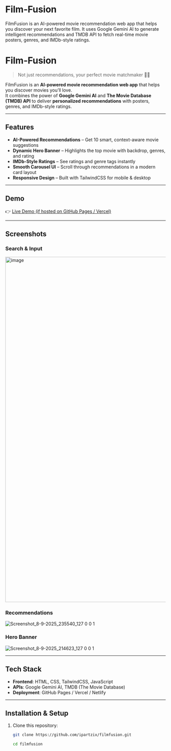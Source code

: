 # Film-Fusion
FilmFusion is an AI-powered movie recommendation web app that helps you discover your next favorite film. It uses Google Gemini AI to generate intelligent recommendations and TMDB API to fetch real-time movie posters, genres, and IMDb-style ratings.

#  Film-Fusion

> Not just recommendations, your perfect movie matchmaker 💜🎥  

FilmFusion is an **AI-powered movie recommendation web app** that helps you discover movies you’ll love.  
It combines the power of **Google Gemini AI** and **The Movie Database (TMDB) API** to deliver **personalized recommendations** with posters, genres, and IMDb-style ratings.

---

##  Features

-  **AI-Powered Recommendations** – Get 10 smart, context-aware movie suggestions  
-  **Dynamic Hero Banner** – Highlights the top movie with backdrop, genres, and rating  
-  **IMDb-Style Ratings** – See ratings and genre tags instantly  
-  **Smooth Carousel UI** – Scroll through recommendations in a modern card layout  
-  **Responsive Design** – Built with TailwindCSS for mobile & desktop  

---

##  Demo

👉 [Live Demo (if hosted on GitHub Pages / Vercel)](https://your-link-here.com)  

---

##  Screenshots

###  Search & Input
<img width="1920" height="1080" alt="image" src="https://github.com/user-attachments/assets/d3ddbb46-d0af-4092-94b2-6f2b97cc10e4" />


###  Recommendations
![Screenshot_8-9-2025_235540_127 0 0 1](https://github.com/user-attachments/assets/9b3c3f02-fde1-4508-8211-622893b23ccb)


###  Hero Banner
![Screenshot_8-9-2025_214623_127 0 0 1](https://github.com/user-attachments/assets/1d675445-16dd-493b-bddc-52a3f6d94540)




---

##  Tech Stack

- **Frontend**: HTML, CSS, TailwindCSS, JavaScript  
- **APIs**: Google Gemini AI, TMDB (The Movie Database)  
- **Deployment**: GitHub Pages / Vercel / Netlify  

---

##  Installation & Setup

1. Clone this repository:
   ```bash
   git clone https://github.com/ipartzix/filmfusion.git

   cd filmfusion
